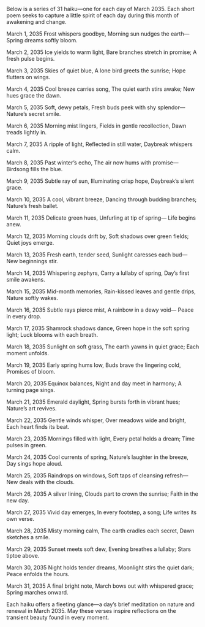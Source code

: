 Below is a series of 31 haiku—one for each day of March 2035. Each short poem seeks to capture a little spirit of each day during this month of awakening and change.

March 1, 2035
Frost whispers goodbye,
Morning sun nudges the earth—
Spring dreams softly bloom.

March 2, 2035
Ice yields to warm light,
Bare branches stretch in promise;
A fresh pulse begins.

March 3, 2035
Skies of quiet blue,
A lone bird greets the sunrise;
Hope flutters on wings.

March 4, 2035
Cool breeze carries song,
The quiet earth stirs awake;
New hues grace the dawn.

March 5, 2035
Soft, dewy petals,
Fresh buds peek with shy splendor—
Nature’s secret smile.

March 6, 2035
Morning mist lingers,
Fields in gentle recollection,
Dawn treads lightly in.

March 7, 2035
A ripple of light,
Reflected in still water,
Daybreak whispers calm.

March 8, 2035
Past winter’s echo,
The air now hums with promise—
Birdsong fills the blue.

March 9, 2035
Subtle ray of sun,
Illuminating crisp hope,
Daybreak’s silent grace.

March 10, 2035
A cool, vibrant breeze,
Dancing through budding branches;
Nature’s fresh ballet.

March 11, 2035
Delicate green hues,
Unfurling at tip of spring—
Life begins anew.

March 12, 2035
Morning clouds drift by,
Soft shadows over green fields;
Quiet joys emerge.

March 13, 2035
Fresh earth, tender seed,
Sunlight caresses each bud—
New beginnings stir.

March 14, 2035
Whispering zephyrs,
Carry a lullaby of spring,
Day’s first smile awakens.

March 15, 2035
Mid-month memories,
Rain-kissed leaves and gentle drips,
Nature softly wakes.

March 16, 2035
Subtle rays pierce mist,
A rainbow in a dewy void—
Peace in every drop.

March 17, 2035
Shamrock shadows dance,
Green hope in the soft spring light;
Luck blooms with each breath.

March 18, 2035
Sunlight on soft grass,
The earth yawns in quiet grace;
Each moment unfolds.

March 19, 2035
Early spring hums low,
Buds brave the lingering cold,
Promises of bloom.

March 20, 2035
Equinox balances,
Night and day meet in harmony;
A turning page sings.

March 21, 2035
Emerald daylight,
Spring bursts forth in vibrant hues;
Nature’s art revives.

March 22, 2035
Gentle winds whisper,
Over meadows wide and bright,
Each heart finds its beat.

March 23, 2035
Mornings filled with light,
Every petal holds a dream;
Time pulses in green.

March 24, 2035
Cool currents of spring,
Nature’s laughter in the breeze,
Day sings hope aloud.

March 25, 2035
Raindrops on windows,
Soft taps of cleansing refresh—
New deals with the clouds.

March 26, 2035
A silver lining,
Clouds part to crown the sunrise;
Faith in the new day.

March 27, 2035
Vivid day emerges,
In every footstep, a song;
Life writes its own verse.

March 28, 2035
Misty morning calm,
The earth cradles each secret,
Dawn sketches a smile.

March 29, 2035
Sunset meets soft dew,
Evening breathes a lullaby;
Stars tiptoe above.

March 30, 2035
Night holds tender dreams,
Moonlight stirs the quiet dark;
Peace enfolds the hours.

March 31, 2035
A final bright note,
March bows out with whispered grace;
Spring marches onward.

Each haiku offers a fleeting glance—a day’s brief meditation on nature and renewal in March 2035. May these verses inspire reflections on the transient beauty found in every moment.
